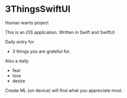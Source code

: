 # 3ThingsSwiftUI
Human wants project

This is an iOS application. Written in Swift and SwiftUI

Daily entry for  
* 3 things you are grateful for.

Also a daily 
* fear
* love 
* desire

Create ML (on device) will find what you appreciate most.  
